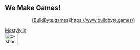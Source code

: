 ## We Make Games! 

<div align="center">
  <a href="https://www.buildbyte.games/"> [BuildByte.games](https://www.buildbyte.games/)
</div>

<div style="display: inline_block"><br>Mostyly in <br>
  <img align="center" alt="c-sharp-logo" height="40" width="40" src="https://camo.githubusercontent.com/8d56e87edf99e89bfc457cd62462e0b7aae19e6b197b1df5c542d474d8d76f81/68747470733a2f2f646576656c6f7065722e6665646f726170726f6a6563742e6f72672f7374617469632f6c6f676f2f6373686172702e706e67">
